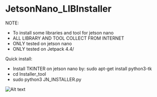 # JetsonNano_LIBInstaller

NOTE:
- To install some libraries and tool for jetson nano
- ALL LIBRARY AND TOOL COLLECT FROM INTERNET
- ONLY tested on jetson nano
- ONLY tested on Jetpack 4.4/

Quick install:
- Install TKINTER on jetson nano by:
    sudo apt-get install python3-tk
 - cd Installer_tool
 - sudo python3 JN_INSTALLER.py

![Alt text](https://github.com/jokerpoe/JetsonNano_LIBInstaller/blob/master/JNLI-tk.png "Optional title")
